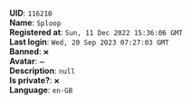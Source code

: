 **UID**: `116210`  
**Name**: `Sploop`  
**Registered at**: `Sun, 11 Dec 2022 15:36:06 GMT`  
**Last login**: `Wed, 20 Sep 2023 07:27:03 GMT`  
**Banned**: `❌`  
**Avatar**: `➖`  
**Description**: ```null```  
**Is private?**: `❌`  
**Language**: `en-GB`